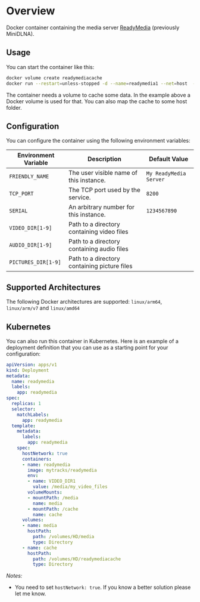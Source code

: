 # Overview

Docker container containing the media server [ReadyMedia](https://sourceforge.net/projects/minidlna/) (previously MiniDLNA).

## Usage

You can start the container like this:

```bash
docker volume create readymediacache
docker run --restart=unless-stopped -d --name=readymedia1 --net=host  -v /my/video/path:/media -v readymediacache:/cache -e VIDEO_DIR1=/media/my_video_files mytracks/readymedia
```

The container needs a volume to cache some data. In the example above a Docker volume is used for that. You can also map the cache to some host folder.

## Configuration

You can configure the container using the following environment variables:

| Environment Variable  | Description | Default Value |
| ------------- | ------------- | ------------- |
| `FRIENDLY_NAME`  | The user visible name of this instance. | `My ReadyMedia Server` |
| `TCP_PORT`  | The TCP port used by the service.  | `8200` |
| `SERIAL`  | An arbitrary number for this instance.  | `1234567890` |
| `VIDEO_DIR[1-9]`  | Path to a directory containing video files  |  |
| `AUDIO_DIR[1-9]`  | Path to a directory containing audio files  |  |
| `PICTURES_DIR[1-9]`  | Path to a directory containing picture files  |  |

## Supported Architectures

The following Docker architectures are supported: `linux/arm64`, `linux/arm/v7` and `linux/amd64`

## Kubernetes

You can also run this container in Kubernetes. Here is an example of a deployment definition that you can use as a starting point for your configuration:

```yaml
apiVersion: apps/v1
kind: Deployment
metadata:
  name: readymedia
  labels:
    app: readymedia
spec:
  replicas: 1
  selector:
    matchLabels:
      app: readymedia
  template:
    metadata:
      labels:
        app: readymedia
    spec:
      hostNetwork: true
      containers:
      - name: readymedia
        image: mytracks/readymedia
        env:
        - name: VIDEO_DIR1
          value: /media/my_video_files
        volumeMounts:
        - mountPath: /media
          name: media
        - mountPath: /cache
          name: cache
      volumes:
      - name: media
        hostPath:
          path: /volumes/HD/media
          type: Directory
      - name: cache
        hostPath:
          path: /volumes/HD/readymediacache
          type: Directory
```

*Notes:*

* You need to set `hostNetwork: true`. If you know a better solution please let me know.
